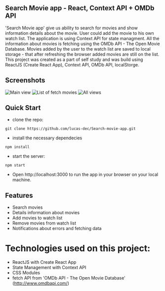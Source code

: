 ## Search Movie app - React, Context API + OMDb API

'Search Movie app' give us ability to search for movies and show information details about the movie. User could add the movie to his own watch list.
The application is using Context API for state managment. All the information about movies is fetching using the OMDb API - The Open Movie Database. Movies added by the user to the watch list are saved to local storage - that after refreshing the browser added movies are still on the list.
This project was created as a part of self study and was build using ReactJS (Create React App), Context API, OMDb API, localStorge.
 
## Screenshots

![Main view](screenshots/main-view.jpg?raw=true "Main view")
![List of fetch movies](screenshots/fetch-movies.jpg?raw=true "List of fetch movies")
![All views](screenshots/all-view.jpg?raw=true "All views")

## Quick Start

- clone the repo:
 ```
git clone https://github.com/lucas-dec/Search-movie-app.git
```
- install the necessary dependecies
```
npm install
```
- start the server:
```
npm start
```
- Open http://localhost:3000 to run the app in your browser on your local machine.

## Features

- Search movies
- Details information about movies
- Add movies to watch list
- Remove movies from watch list
- Notifications about errors and fetching data

# Technologies used on this project:

- ReactJS with Create React App
- State Management with Context API
- CSS Modules
- fetch API from 'OMDb API - The Open Movie Database' (http://www.omdbapi.com/)